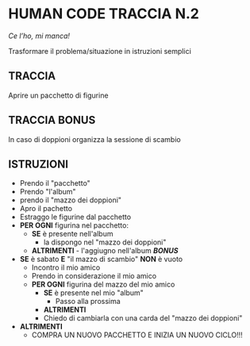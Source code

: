 # HUMAN CODE TRACCIA N.2

_Ce l’ho, mi manca!_

Trasformare il problema/situazione in istruzioni semplici

## TRACCIA

Aprire un pacchetto di figurine

## TRACCIA BONUS

In caso di doppioni organizza la sessione di scambio

## ISTRUZIONI

- Prendo il "pacchetto"
- Prendo "l'album"
- prendo il "mazzo dei doppioni"
- Apro il pachetto
- Estraggo le figurine dal pacchetto
- **PER OGNI** figurina nel pacchetto:
  - **SE** è presente nell'album
    - la dispongo nel "mazzo dei doppioni"
  - **ALTRIMENTI** - l'aggiugno nell'album
    **_BONUS_**
- **SE** è sabato **E** "il mazzo di scambio" **NON** è vuoto
  - Incontro il mio amico
  - Prendo in considerazione il mio amico
  - **PER OGNI** figurina del mazzo del mio amico
    - **SE** è presente nel mio "album"
      - Passo alla prossima
    - **ALTRIMENTI**
    - Chiedo di cambiarla con una carda del "mazzo dei doppioni"
- **ALTRIMENTI**
  - COMPRA UN NUOVO PACCHETTO E INIZIA UN NUOVO CICLO!!!
